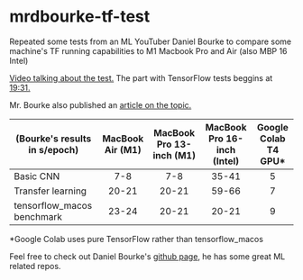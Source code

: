 # mrdbourke-tf-test
Repeated some tests from an ML YouTuber Daniel Bourke to compare some machine's TF running capabilities to M1 Macbook Pro and Air (also MBP 16 Intel)

[Video talking about the test.](https://youtu.be/oqnq8miWVq0) The part with TensorFlow tests beggins at [19:31.](https://youtu.be/oqnq8miWVq0?t=1168)

Mr. Bourke also published an [article on the topic.](https://www.mrdbourke.com/m1-macbook-vs-intel-macbook-speed-comparison/)

  (Bourke's results in s/epoch)  | MacBook Air (M1)       | MacBook Pro 13-inch (M1) | MacBook Pro 16-inch (Intel) | Google Colab T4 GPU*
 -----------------    | :---: |:-------------:| :-----:|:-----:|
  Basic CNN           | 7-8 | 7-8 | 35-41 | 5 |
  Transfer learning   | 20-21 | 20-21 | 59-66 | 7 |
  tensorflow_macos benchmark| 23-24 | 20-21 | 20-21 | 9 |
  
  *Google Colab uses pure TensorFlow rather than tensorflow_macos




Feel free to check out Daniel Bourke's [github page](https://github.com/mrdbourke), he has some great ML related repos.
